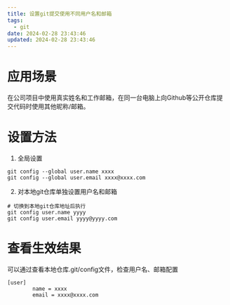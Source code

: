 ```yaml
---
title: 设置git提交使用不同用户名和邮箱
tags:
  - git
date: 2024-02-28 23:43:46
updated: 2024-02-28 23:43:46
---
```



# 应用场景

在公司项目中使用真实姓名和工作邮箱，在同一台电脑上向Github等公开仓库提交代码时使用其他昵称/邮箱。

# 设置方法

1. 全局设置

```shell
git config --global user.name xxxx
git config --global user.email xxxx@xxxx.com
```

2. 对本地git仓库单独设置用户名和邮箱
   
```shell
# 切换到本地git仓库地址后执行
git config user.name yyyy
git config user.email yyyy@yyyy.com
```

# 查看生效结果

可以通过查看本地仓库.git/config文件，检查用户名、邮箱配置

```
[user]
        name = xxxx
        email = xxxx@xxxx.com
```